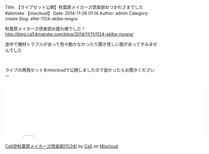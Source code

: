Title: 【ライブセット公開】秋葉原メイカーズ倶楽部おつかれさまでした #akimake 【mixcloud】
Date: 2014-11-26 01:14
Author: admin
Category: create
Slug: after-1124-akiba-mogra

秋葉原メイカーズ倶楽部お疲れ様でした！  
<http://blog.ca54makske.com/blog/2014/11/11/1124-akiba-mogra/>

途中で機材トラブルがあって色々動かなかったり聞き苦しい面があってすみませんでした

 

ライブの再現セットをmixcloudで公開しましたので良かったらお聞きくださいー  

<iframe src="//www.mixcloud.com/widget/iframe/?feed=http%3A%2F%2Fwww.mixcloud.com%2Fca54makske%2Fca5%25E7%25A7%258B%25E8%2591%2589%25E5%258E%259F%25E3%2583%25A1%25E3%2582%25A4%25E3%2582%25AB%25E3%2583%25BC%25E3%2582%25BA%25E5%2580%25B6%25E6%25A5%25BD%25E9%2583%25A81124%2F&amp;embed_uuid=167e254b-6b97-4320-9fdb-1eae8e2ed587&amp;replace=0&amp;hide_cover=1&amp;embed_type=widget_standard&amp;hide_tracklist=1" width="660" height="180" frameborder="0"></iframe>

<div style="clear: both; height: 3px; width: 652px;">

</div>

[Ca5@秋葉原メイカーズ倶楽部(11/24)](http://www.mixcloud.com/ca54makske/ca5%E7%A7%8B%E8%91%89%E5%8E%9F%E3%83%A1%E3%82%A4%E3%82%AB%E3%83%BC%E3%82%BA%E5%80%B6%E6%A5%BD%E9%83%A81124/?utm_source=widget&amp;utm_medium=web&amp;utm_campaign=base_links&amp;utm_term=resource_link)
by
[Ca5](http://www.mixcloud.com/ca54makske/?utm_source=widget&amp;utm_medium=web&amp;utm_campaign=base_links&amp;utm_term=profile_link)
on
[Mixcloud](http://www.mixcloud.com/?utm_source=widget&utm_medium=web&utm_campaign=base_links&utm_term=homepage_link)
